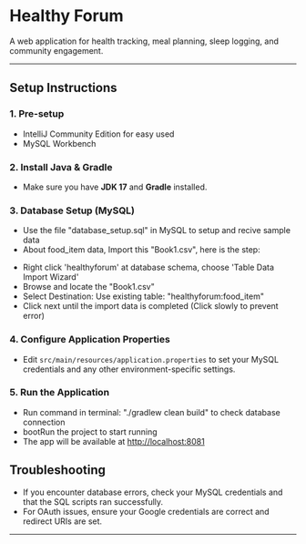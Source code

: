 # Healthy Forum

A web application for health tracking, meal planning, sleep logging, and community engagement.

---

## Setup Instructions

### 1. Pre-setup
- IntelliJ Community Edition for easy used
- MySQL Workbench

### 2. Install Java & Gradle
- Make sure you have **JDK 17** and **Gradle** installed.

### 3. Database Setup (MySQL)
- Use the file "database_setup.sql" in MySQL to setup and recive sample data
- About food_item data, Import this "Book1.csv", here is the step:
 + Right click 'healthyforum' at database schema, choose 'Table Data Import Wizard'
 + Browse and locate the "Book1.csv"
 + Select Destination: Use existing table: "healthyforum:food_item"
 + Click next until the import data is completed (Click slowly to prevent error)

### 4. Configure Application Properties
- Edit `src/main/resources/application.properties` to set your MySQL credentials and any other environment-specific settings.

### 5. Run the Application
- Run command in terminal: "./gradlew clean build" to check database connection
- bootRun the project to start running
- The app will be available at [http://localhost:8081](http://localhost:8081/login)

## Troubleshooting

- If you encounter database errors, check your MySQL credentials and that the SQL scripts ran successfully.
- For OAuth issues, ensure your Google credentials are correct and redirect URIs are set.

-----
